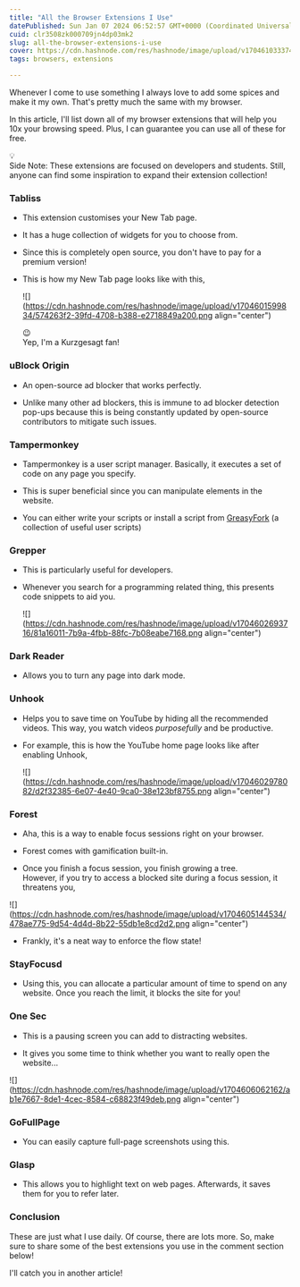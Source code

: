 ```yaml
---
title: "All the Browser Extensions I Use"
datePublished: Sun Jan 07 2024 06:52:57 GMT+0000 (Coordinated Universal Time)
cuid: clr3508zk000709jn4dp03mk2
slug: all-the-browser-extensions-i-use
cover: https://cdn.hashnode.com/res/hashnode/image/upload/v1704610333744/f7fe1b7e-5023-41ae-9785-911b025faf1e.png
tags: browsers, extensions

---
```


Whenever I come to use something I always love to add some spices and make it my own. That's pretty much the same with my browser.

In this article, I'll list down all of my browser extensions that will help you 10x your browsing speed. Plus, I can guarantee you can use all of these for free.

<div data-node-type="callout">
<div data-node-type="callout-emoji">💡</div>
<div data-node-type="callout-text">Side Note: These extensions are focused on developers and students. Still, anyone can find some inspiration to expand their extension collection!</div>
</div>

### Tabliss

* This extension customises your New Tab page.
    
* It has a huge collection of widgets for you to choose from.
    
* Since this is completely open source, you don't have to pay for a premium version!
    
* This is how my New Tab page looks like with this,
    
    ![](https://cdn.hashnode.com/res/hashnode/image/upload/v1704601599834/574263f2-39fd-4708-b388-e2718849a200.png align="center")
    
    <div data-node-type="callout">
    <div data-node-type="callout-emoji">😉</div>
    <div data-node-type="callout-text">Yep, I'm a Kurzgesagt fan!</div>
    </div>
    

### uBlock Origin

* An open-source ad blocker that works perfectly.
    
* Unlike many other ad blockers, this is immune to ad blocker detection pop-ups because this is being constantly updated by open-source contributors to mitigate such issues.
    

### Tampermonkey

* Tampermonkey is a user script manager. Basically, it executes a set of code on any page you specify.
    
* This is super beneficial since you can manipulate elements in the website.
    
* You can either write your scripts or install a script from [GreasyFork](https://greasyfork.org/) (a collection of useful user scripts)
    

### Grepper

* This is particularly useful for developers.
    
* Whenever you search for a programming related thing, this presents code snippets to aid you.
    
    ![](https://cdn.hashnode.com/res/hashnode/image/upload/v1704602693716/81a16011-7b9a-4fbb-88fc-7b08eabe7168.png align="center")
    

### Dark Reader

* Allows you to turn any page into dark mode.
    

### Unhook

* Helps you to save time on YouTube by hiding all the recommended videos. This way, you watch videos *purposefully* and be productive.
    
* For example, this is how the YouTube home page looks like after enabling Unhook,
    
    ![](https://cdn.hashnode.com/res/hashnode/image/upload/v1704602978082/d2f32385-6e07-4e40-9ca0-38e123bf8755.png align="center")
    

### Forest

* Aha, this is a way to enable focus sessions right on your browser.
    
* Forest comes with gamification built-in.
    
* Once you finish a focus session, you finish growing a tree.  
    However, if you try to access a blocked site during a focus session, it threatens you,
    

![](https://cdn.hashnode.com/res/hashnode/image/upload/v1704605144534/478ae775-9d54-4d4d-8b22-55db1e8cd2d2.png align="center")

* Frankly, it's a neat way to enforce the flow state!
    

### StayFocusd

* Using this, you can allocate a particular amount of time to spend on any website. Once you reach the limit, it blocks the site for you!
    

### One Sec

* This is a pausing screen you can add to distracting websites.
    
* It gives you some time to think whether you want to really open the website...
    

![](https://cdn.hashnode.com/res/hashnode/image/upload/v1704606062162/ab1e7667-8de1-4cec-8584-c68823f49deb.png align="center")

### GoFullPage

* You can easily capture full-page screenshots using this.
    

### Glasp

* This allows you to highlight text on web pages. Afterwards, it saves them for you to refer later.
    

### Conclusion

These are just what I use daily. Of course, there are lots more. So, make sure to share some of the best extensions you use in the comment section below!

I'll catch you in another article!
